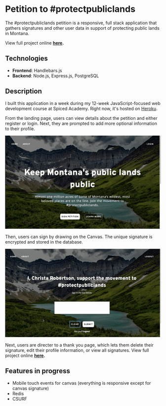 # Petition to #protectpubliclands

The #protectpubliclands petition is a responsive, full stack application that gathers signatures and other user data in support of protecting public lands in Montana.

View full project online **[here](https://protect-public-lands.herokuapp.com).**

## Technologies
* **Frontend**: Handlebars.js
* **Backend**: Node.js, Express.js, PostgreSQL

## Description
I built this application in a week during my 12-week JavaScript-focused web development course at Spiced Academy. Right now, it's hosted on [Heroku](https://nbit-network.herokuapp.com/welcome#/).

From the landing page, users can view details about the petition and either register or login. Next, they are prompted to add more optional information to their profile.

![Petition  Preview 1](https://github.com/kaylarobertson3/public-lands-petition/blob/master/preview1.gif
 "Petition Preview 1")


Then, users can sign by drawing on the Canvas. The unique signature is encrypted and stored in the database.

![Petition  Preview 2](https://github.com/kaylarobertson3/public-lands-petition/blob/master/preview2.gif
 "Petition Preview 2")

Next, users are directer to a thank you page, which lets them delete their signature, edit their profile information, or view all signatures. View full project online **[here](https://protect-public-lands.herokuapp.com).**


## Features in progress
* Mobile touch events for canvas (everything is responsive except for canvas signature)
* Redis
* CSURF
